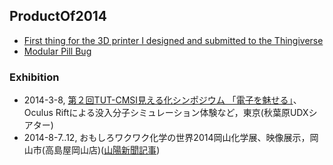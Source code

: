 
## ProductOf2014

*  [First thing for the 3D printer I designed and submitted to the Thingiverse](http://www.thingiverse.com/thing:346416)
* [Modular Pill Bug](http://www.thingiverse.com/thing:446015)

### Exhibition

* 2014-3-8, [第２回TUT-CMSI見える化シンポジウム 「電子を魅せる」](http://www.cms-initiative.jp/ja/events/20140308_mieruka)、Oculus Riftによる没入分子シミュレーション体験など，東京(秋葉原UDXシアター)
* 2014-8-7..12, おもしろワクワク化学の世界2014岡山化学展、映像展示，岡山市(高島屋岡山店)([山陽新聞記事](http://www.sanyonews.jp/movie/detail/52205/?rct=))
